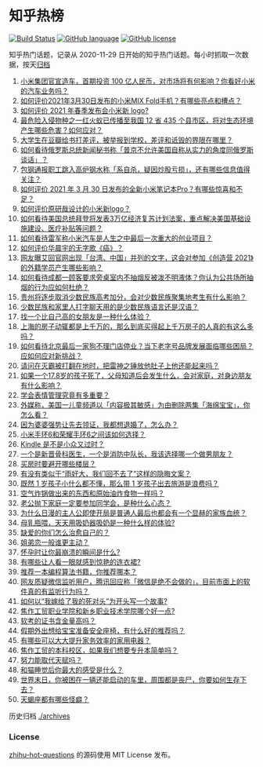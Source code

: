 # 知乎热榜
[![Build Status](https://github.com/ToWeLong/zhihu-hot-questions/workflows/CI/badge.svg)](https://github.com/ToWeLong/zhihu-hot-questions/actions)
[![GitHub language](https://img.shields.io/badge/language-golang-orange.svg)](https://golang.org/)
[![GitHub license](https://img.shields.io/github/license/ToWeLong/zhihu-hot-questions)](https://github.com/ToWeLong/zhihu-hot-questions/blob/main/LICENSE)

知乎热门话题，记录从 2020-11-29 日开始的知乎热门话题。每小时抓取一次数据，按天[归档](./archives)

<!-- BEGIN -->

1. [小米集团官宣造车，首期投资 100 亿人民币，对市场将有何影响？你看好小米的汽车业务吗？](https://www.zhihu.com/question/452056573)
1. [如何评价2021年3月30日发布的小米MIX Fold手机？有哪些亮点和槽点？](https://www.zhihu.com/question/451834265)
1. [如何评价 2021 年春季发布会小米新 logo?](https://www.zhihu.com/question/452081395)
1. [最危险入侵物种之一红火蚁已传播至我国 12 省 435 个县市区，将对生态环境产生哪些危害？如何应对？](https://www.zhihu.com/question/451972493)
1. [大学生在豆瓣给书打差评，被举报到学校，差评和诋毁的界限在哪里？](https://www.zhihu.com/question/451807889)
1. [如何看待俄罗斯总统新闻秘书称「普京不允许美国自称从实力的角度同俄罗斯谈话」？](https://www.zhihu.com/question/452047266)
1. [包钢通报职工跳入高炉钢水称「系自杀，疑因炒股亏损」，还有哪些信息值得关注？](https://www.zhihu.com/question/451976204)
1. [如何评价 2021 年 3 月 30 日发布的全新小米笔记本Pro？有哪些惊喜和不足？](https://www.zhihu.com/question/451548753)
1. [如何评价原研哉设计的小米新logo？](https://www.zhihu.com/question/452081261)
1. [如何看待美国总统拜登将发表3万亿经济复苏计划法案，重点解决美国基础设施建设、医疗补贴等问题？](https://www.zhihu.com/question/451818810)
1. [如何看待雷军称小米汽车是人生之中最后一次重大的创业项目？](https://www.zhihu.com/question/452100501)
1. [如何评价华晨宇的无字歌《癌》？](https://www.zhihu.com/question/29680247)
1. [网友曝艾回官网出现「台湾、中国」并列的文字，这会对参加《创造营 2021》的外籍学员产生哪些影响？](https://www.zhihu.com/question/452091118)
1. [如何看待成都一顾客要求旁桌室内不抽烟反被泼不明液体？你认为公共场所抽烟的行为应如何杜绝？](https://www.zhihu.com/question/452048135)
1. [贵州将逐步取消少数民族高考加分，会对少数民族聚集地考生有什么影响？](https://www.zhihu.com/question/452011028)
1. [少数民族和家里人打字聊天用的是少数民族语言还是汉语？](https://www.zhihu.com/question/411593177)
1. [找一个比自己高的女朋友是一种什么体验？](https://www.zhihu.com/question/26949474)
1. [上海的房子动辄都是上千万的，那么到底买得起上千万房子的人真的有这么多吗？](https://www.zhihu.com/question/441231437)
1. [如何看待北京最后一家狗不理门店停业？当下老字号品牌发展面临哪些困局？应如何应对新挑战？](https://www.zhihu.com/question/451847373)
1. [请问在灭霸被打翻在地时，把雷神之锤放他肚子上他还能起来吗？](https://www.zhihu.com/question/451094415)
1. [如果一个17.8岁的孩子死了，父母知道后会发生什么，会对家庭，对身边朋友有什么影响？](https://www.zhihu.com/question/449971478)
1. [学会表情管理究竟有多重要？](https://www.zhihu.com/question/289929161)
1. [外媒称，美国一儿童频道以「内容极其敏感」为由删除两集「海绵宝宝」，你怎么看？](https://www.zhihu.com/question/451976864)
1. [因为婆婆强势让先去领证，我都想退婚了，怎么办？](https://www.zhihu.com/question/411308570)
1. [小米手环6和荣耀手环6之间该如何选择？](https://www.zhihu.com/question/451953276)
1. [Kindle 是不是小众又过时？](https://www.zhihu.com/question/448654996)
1. [一个是新晋骨科医生，一个是消防中队长，我该选择哪一个做男朋友？](https://www.zhihu.com/question/451952869)
1. [买房时要避开哪些楼层？](https://www.zhihu.com/question/447920355)
1. [有没有类似于“雨好大，我们回不去了”这样的隐晦文案？](https://www.zhihu.com/question/445913131)
1. [既然 1 岁孩子小什么都不懂，那么带 1 岁孩子出去旅游是浪费吗？](https://www.zhihu.com/question/451183807)
1. [空气炸锅做出来的东西和原始油炸食物一样吗？](https://www.zhihu.com/question/329986513)
1. [老公抛下家庭一定要参加同学会，是种什么心态？](https://www.zhihu.com/question/451099129)
1. [为什么日漫的主人公即使开局是普通人最后也都会有一个显赫的家族血统？](https://www.zhihu.com/question/451201562)
1. [母乳瓶喂，天天用吸奶器吸奶是一种什么样的体验?](https://www.zhihu.com/question/335506557)
1. [缺爱的你们怎么治愈自己的？](https://www.zhihu.com/question/427412963)
1. [姐弟恋一般谁更主动？](https://www.zhihu.com/question/400714892)
1. [怀孕时让你最崩溃的瞬间是什么?](https://www.zhihu.com/question/428436945)
1. [有哪些让人看一眼就感到惊艳的连衣裙?](https://www.zhihu.com/question/383661922)
1. [推荐一本编程算法书籍，你推荐哪本？](https://www.zhihu.com/question/22005168)
1. [网友质疑微信监听用户，腾讯回应称「微信是绝不会做的」，目前市面上的软件真的有监听行为吗？](https://www.zhihu.com/question/451864673)
1. [如何以“我嫁给了我的死对头”为开头写一个故事?](https://www.zhihu.com/question/442498012)
1. [焦作工贸职业学院和新乡职业技术学院哪个好一点?](https://www.zhihu.com/question/404000924)
1. [软考的证书含金量高吗？](https://www.zhihu.com/question/35494654)
1. [假期外出想给宝宝准备安全座椅，有什么好的推荐吗？](https://www.zhihu.com/question/446744766)
1. [有哪些可以大大提升家务效率的家用电器？](https://www.zhihu.com/question/27429482)
1. [焦作工贸的本科校区，如果我们想要专升本简单吗？](https://www.zhihu.com/question/451831458)
1. [努力能取代天赋吗？](https://www.zhihu.com/question/451727464)
1. [和猫睡觉后你最大的感受是什么？](https://www.zhihu.com/question/450683482)
1. [世界末日，你被困在一辆还能启动的车里，周围都是丧尸，你要如何生存下去？](https://www.zhihu.com/question/445381880)
1. [天蝎座都有哪些怪癖？](https://www.zhihu.com/question/343302007)

<!-- END -->

历史归档 [./archives](./archives)


### License
[zhihu-hot-questions](https://github.com/towelong/zhihu-hot-questions) 的源码使用 MIT License 发布。